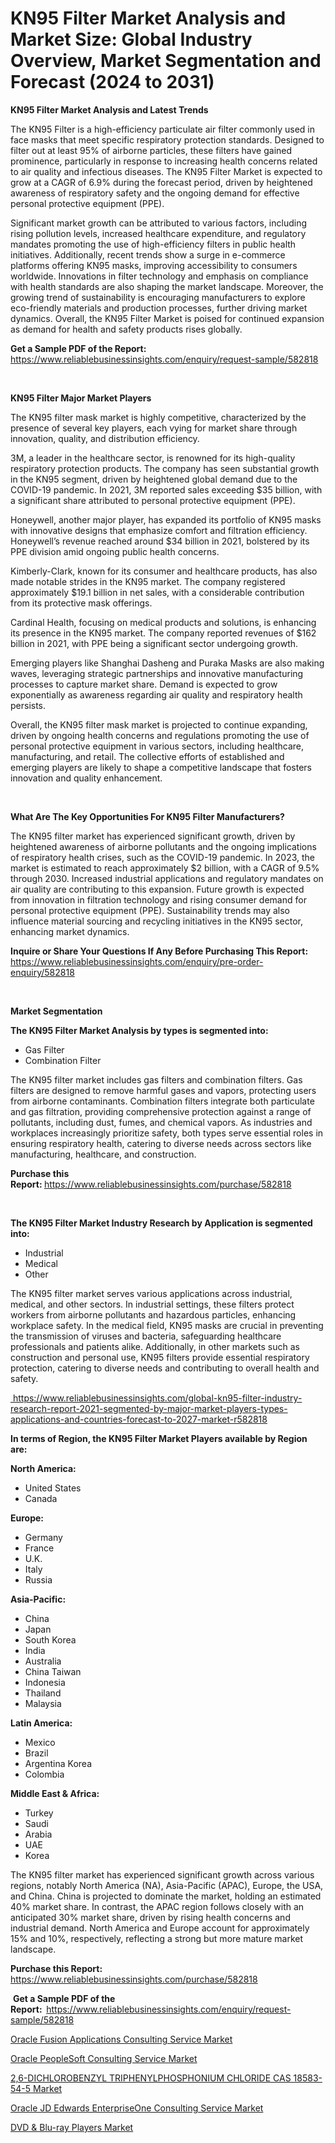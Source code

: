 <p><h1>KN95 Filter Market Analysis and Market Size: Global Industry Overview, Market Segmentation and Forecast (2024 to 2031)</h1></p><p><strong>KN95 Filter Market Analysis and Latest Trends</strong></p>
<p><p>The KN95 Filter is a high-efficiency particulate air filter commonly used in face masks that meet specific respiratory protection standards. Designed to filter out at least 95% of airborne particles, these filters have gained prominence, particularly in response to increasing health concerns related to air quality and infectious diseases. The KN95 Filter Market is expected to grow at a CAGR of 6.9% during the forecast period, driven by heightened awareness of respiratory safety and the ongoing demand for effective personal protective equipment (PPE).</p><p>Significant market growth can be attributed to various factors, including rising pollution levels, increased healthcare expenditure, and regulatory mandates promoting the use of high-efficiency filters in public health initiatives. Additionally, recent trends show a surge in e-commerce platforms offering KN95 masks, improving accessibility to consumers worldwide. Innovations in filter technology and emphasis on compliance with health standards are also shaping the market landscape. Moreover, the growing trend of sustainability is encouraging manufacturers to explore eco-friendly materials and production processes, further driving market dynamics. Overall, the KN95 Filter Market is poised for continued expansion as demand for health and safety products rises globally.</p></p>
<p><strong>Get a Sample PDF of the Report:&nbsp;</strong> <a href="https://www.reliablebusinessinsights.com/enquiry/request-sample/582818?utm_campaign=41&utm_medium=2&utm_source=Github&utm_content=ia&utm_term=09122024&utm_id=kn95-filter">https://www.reliablebusinessinsights.com/enquiry/request-sample/582818</a></p>
<p>&nbsp;</p>
<p><strong>KN95 Filter Major Market Players</strong></p>
<p><p>The KN95 filter mask market is highly competitive, characterized by the presence of several key players, each vying for market share through innovation, quality, and distribution efficiency. </p><p>3M, a leader in the healthcare sector, is renowned for its high-quality respiratory protection products. The company has seen substantial growth in the KN95 segment, driven by heightened global demand due to the COVID-19 pandemic. In 2021, 3M reported sales exceeding $35 billion, with a significant share attributed to personal protective equipment (PPE).</p><p>Honeywell, another major player, has expanded its portfolio of KN95 masks with innovative designs that emphasize comfort and filtration efficiency. Honeywell’s revenue reached around $34 billion in 2021, bolstered by its PPE division amid ongoing public health concerns.</p><p>Kimberly-Clark, known for its consumer and healthcare products, has also made notable strides in the KN95 market. The company registered approximately $19.1 billion in net sales, with a considerable contribution from its protective mask offerings.</p><p>Cardinal Health, focusing on medical products and solutions, is enhancing its presence in the KN95 market. The company reported revenues of $162 billion in 2021, with PPE being a significant sector undergoing growth.</p><p>Emerging players like Shanghai Dasheng and Puraka Masks are also making waves, leveraging strategic partnerships and innovative manufacturing processes to capture market share. Demand is expected to grow exponentially as awareness regarding air quality and respiratory health persists.</p><p>Overall, the KN95 filter mask market is projected to continue expanding, driven by ongoing health concerns and regulations promoting the use of personal protective equipment in various sectors, including healthcare, manufacturing, and retail. The collective efforts of established and emerging players are likely to shape a competitive landscape that fosters innovation and quality enhancement.</p></p>
<p>&nbsp;</p>
<p><strong>What Are The Key Opportunities For KN95 Filter Manufacturers?</strong></p>
<p><p>The KN95 filter market has experienced significant growth, driven by heightened awareness of airborne pollutants and the ongoing implications of respiratory health crises, such as the COVID-19 pandemic. In 2023, the market is estimated to reach approximately $2 billion, with a CAGR of 9.5% through 2030. Increased industrial applications and regulatory mandates on air quality are contributing to this expansion. Future growth is expected from innovation in filtration technology and rising consumer demand for personal protective equipment (PPE). Sustainability trends may also influence material sourcing and recycling initiatives in the KN95 sector, enhancing market dynamics.</p></p>
<p><strong>Inquire or Share Your Questions If Any Before Purchasing This Report:</strong> <a href="https://www.reliablebusinessinsights.com/enquiry/pre-order-enquiry/582818?utm_campaign=41&utm_medium=2&utm_source=Github&utm_content=ia&utm_term=09122024&utm_id=kn95-filter">https://www.reliablebusinessinsights.com/enquiry/pre-order-enquiry/582818</a></p>
<p>&nbsp;</p>
<p><strong>Market Segmentation</strong></p>
<p><strong>The KN95 Filter Market Analysis by types is segmented into:</strong></p>
<p><ul><li>Gas Filter</li><li>Combination Filter</li></ul></p>
<p><p>The KN95 filter market includes gas filters and combination filters. Gas filters are designed to remove harmful gases and vapors, protecting users from airborne contaminants. Combination filters integrate both particulate and gas filtration, providing comprehensive protection against a range of pollutants, including dust, fumes, and chemical vapors. As industries and workplaces increasingly prioritize safety, both types serve essential roles in ensuring respiratory health, catering to diverse needs across sectors like manufacturing, healthcare, and construction.</p></p>
<p><strong>Purchase this Report:&nbsp;</strong><a href="https://www.reliablebusinessinsights.com/purchase/582818?utm_campaign=41&utm_medium=2&utm_source=Github&utm_content=ia&utm_term=09122024&utm_id=kn95-filter">https://www.reliablebusinessinsights.com/purchase/582818</a></p>
<p>&nbsp;</p>
<p><strong>The KN95 Filter Market Industry Research by Application is segmented into:</strong></p>
<p><ul><li>Industrial</li><li>Medical</li><li>Other</li></ul></p>
<p><p>The KN95 filter market serves various applications across industrial, medical, and other sectors. In industrial settings, these filters protect workers from airborne pollutants and hazardous particles, enhancing workplace safety. In the medical field, KN95 masks are crucial in preventing the transmission of viruses and bacteria, safeguarding healthcare professionals and patients alike. Additionally, in other markets such as construction and personal use, KN95 filters provide essential respiratory protection, catering to diverse needs and contributing to overall health and safety.</p></p>
<p><a href="https://www.reliablebusinessinsights.com/global-kn95-filter-industry-research-report-2021-segmented-by-major-market-players-types-applications-and-countries-forecast-to-2027-market-r582818?utm_campaign=41&utm_medium=2&utm_source=Github&utm_content=ia&utm_term=09122024&utm_id=kn95-filter">&nbsp;https://www.reliablebusinessinsights.com/global-kn95-filter-industry-research-report-2021-segmented-by-major-market-players-types-applications-and-countries-forecast-to-2027-market-r582818</a></p>
<p><strong>In terms of Region, the KN95 Filter Market Players available by Region are:</strong></p>
<p>
    <p> <strong> North America: </strong>
        <ul>
            <li>United States</li>
            <li>Canada</li>
        </ul>
        </p> 
    <p> <strong> Europe: </strong>
        <ul>
            <li>Germany</li>
            <li>France</li>
            <li>U.K.</li>
            <li>Italy</li>
            <li>Russia</li>
        </ul>
        </p> 
    <p> <strong> Asia-Pacific: </strong>
        <ul>
            <li>China</li>
            <li>Japan</li>
            <li>South Korea</li>
            <li>India</li>
            <li>Australia</li>
            <li>China Taiwan</li>
            <li>Indonesia</li>
            <li>Thailand</li>
            <li>Malaysia</li>
        </ul>
        </p> 
    <p> <strong> Latin America: </strong>
        <ul>
            <li>Mexico</li>
            <li>Brazil</li>
            <li>Argentina Korea</li>
            <li>Colombia</li>
        </ul>
        </p> 
    <p> <strong> Middle East & Africa: </strong>
        <ul>
            <li>Turkey</li>
            <li>Saudi</li>
            <li>Arabia</li>
            <li>UAE</li>
            <li>Korea</li>
        </ul>
    </p>
    </p>
<p><p>The KN95 filter market has experienced significant growth across various regions, notably North America (NA), Asia-Pacific (APAC), Europe, the USA, and China. China is projected to dominate the market, holding an estimated 40% market share. In contrast, the APAC region follows closely with an anticipated 30% market share, driven by rising health concerns and industrial demand. North America and Europe account for approximately 15% and 10%, respectively, reflecting a strong but more mature market landscape.</p></p>
<p><strong>Purchase this Report: </strong><a href="https://www.reliablebusinessinsights.com/purchase/582818?utm_campaign=41&utm_medium=2&utm_source=Github&utm_content=ia&utm_term=09122024&utm_id=kn95-filter">https://www.reliablebusinessinsights.com/purchase/582818</a></p>
<p>&nbsp;<strong>Get a Sample PDF of the Report:&nbsp;&nbsp;</strong><a href="https://www.reliablebusinessinsights.com/enquiry/request-sample/582818?utm_campaign=41&utm_medium=2&utm_source=Github&utm_content=ia&utm_term=09122024&utm_id=kn95-filter">https://www.reliablebusinessinsights.com/enquiry/request-sample/582818</a></p>
<p><strong></strong></p>
<p><p><a href="https://www.linkedin.com/pulse/detailed-report-oracle-fusion-applications-consulting-service-m4cgf?utm_campaign=41&utm_medium=2&utm_source=Github&utm_content=ia&utm_term=09122024&utm_id=kn95-filter">Oracle Fusion Applications Consulting Service Market</a></p><p><a href="https://www.linkedin.com/pulse/revenue-insights-growth-forecast-oracle-peoplesoft-consulting-ooypf?utm_campaign=41&utm_medium=2&utm_source=Github&utm_content=ia&utm_term=09122024&utm_id=kn95-filter">Oracle PeopleSoft Consulting Service Market</a></p><p><a href="https://github.com/nicoletavirag/Market-Research-Report-List-5/blob/main/26-dichlorobenzyl-triphenylphosphonium-chloride-cas-18583-54-5-market.md?utm_campaign=41&utm_medium=2&utm_source=Github&utm_content=ia&utm_term=09122024&utm_id=kn95-filter">2,6-DICHLOROBENZYL TRIPHENYLPHOSPHONIUM CHLORIDE CAS 18583-54-5 Market</a></p><p><a href="https://www.linkedin.com/pulse/compreh-proposis-fbaif?utm_campaign=41&utm_medium=2&utm_source=Github&utm_content=ia&utm_term=09122024&utm_id=kn95-filter">Oracle JD Edwards EnterpriseOne Consulting Service Market</a></p><p><a href="https://github.com/sca704osol/Market-Research-Report-List-1/blob/main/dvd-blu-ray-players-market.md?utm_campaign=41&utm_medium=2&utm_source=Github&utm_content=ia&utm_term=09122024&utm_id=kn95-filter">DVD & Blu-ray Players Market</a></p></p>